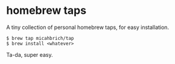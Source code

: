 # homebrew taps

A tiny collection of personal homebrew taps, for easy installation.

```
$ brew tap micahbrich/tap
$ brew install <whatever>
```

Ta-da, super easy.
